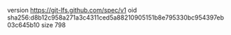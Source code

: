 version https://git-lfs.github.com/spec/v1
oid sha256:d8b12c958a271a3c4311ced5a88210905151b8e795330bc954397eb03c645b10
size 798
